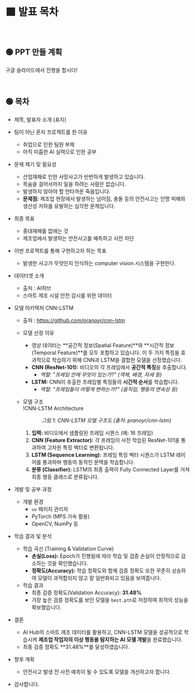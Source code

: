 # 🟩 발표 목차  

<br>

## 🟢 PPT 만들 계획  
구글 슬라이드에서 진행을 합시다!  

<br>

## 🟢 목차  
- 제목, 발표자 소개 (표지)  

- 팀이 아닌 혼자 프로젝트를 한 이유  
    - 취업으로 인한 팀원 부제  
    - 아직 미흡한 AI 실력으로 인한 공부  

- 문제 제기 및 필요성  
    - 산업재해로 인한 사망사고가 빈번하게 발생하고 있습니다.  
    - 목숨을 걸어서까지 일을 하려는 사람은 없습니다.  
    - 발생하지 않아야 할 안타까운 죽음입니다.  
    - **문제점:** 제조업 현장에서 발생하는 넘어짐, 충돌 등의 안전사고는 인명 피해와 생산성 저하를 유발하는 심각한 문제입니다.  

- 최종 목표  
    - 중대재해를 없애는 것  
    - 제조업에서 발생하는 안전사고를 예측하고 사전 차단  

- 이번 프로젝트를 통해 구현하고자 하는 목표  
    - 발생한 사고가 무엇인지 인식하는 computer vision 시스템을 구현한다.  

- 데이터셋 소개  
    - 출처 : AI허브  
    - 스마트 제조 시설 안전 감시를 위한 데이터  

- 모델 아키텍처 CNN-LSTM  
    - 출처 : https://github.com/pranoyr/cnn-lstm  
    - 모델 선정 이유  
        - 영상 데이터는 **공간적 정보(Spatial Feature)**와 **시간적 정보(Temporal Feature)**를 모두 포함하고 있습니다. 이 두 가지 특징을 효과적으로 학습하기 위해 CNN과 LSTM을 결합한 모델을 선정했습니다.  
        -   **CNN (ResNet-101):** 비디오의 각 프레임에서 **공간적 특징**을 추출합니다.  
            - *역할: "프레임 안에 무엇이 있는가?" (객체, 배경, 자세 등)*  
        -   **LSTM:** CNN이 추출한 프레임별 특징들의 **시간적 순서**를 학습합니다.  
            - *역할: "프레임들이 어떻게 변하는가?" (움직임, 행동의 연속성 등)*  

    - 모델 구조  
        !CNN-LSTM Architecture  
        *<p align="center">그림 1: CNN-LSTM 모델 구조도 (출처: pranoyr/cnn-lstm)</p>*  

        1.  **입력:** 비디오에서 샘플링된 프레임 시퀀스 (예: 16 프레임)  
        2.  **CNN (Feature Extractor):** 각 프레임이 사전 학습된 ResNet-101을 통과하여 고차원 특징 벡터로 변환됩니다.  
        3.  **LSTM (Sequence Learning):** 프레임 특징 벡터 시퀀스가 LSTM 레이어를 통과하며 행동의 동적인 문맥을 학습합니다.  
        4.  **분류 (Classifier):** LSTM의 최종 출력이 Fully Connected Layer를 거쳐 최종 행동 클래스로 분류됩니다.  

- 개발 및 공부 과정  
    - 개발 환경  
        - `uv` 패키지 관리자  
        - PyTorch (MPS 가속 활용)  
        - OpenCV, NumPy 등  

- 학습 결과 및 분석  
    - 학습 곡선 (Training & Validation Curve)  
        -   **손실(Loss):** Epoch가 진행됨에 따라 학습 및 검증 손실이 안정적으로 감소하는 것을 확인했습니다.  
        -   **정확도(Accuracy):** 학습 정확도와 함께 검증 정확도 또한 꾸준히 상승하여 모델이 과적합되지 않고 잘 일반화되고 있음을 보여줍니다.  
    - 학습 결과  
        - 최종 검증 정확도(Validation Accuracy): **31.48%**  
        - 가장 높은 검증 정확도를 보인 모델을 `best.pth`로 저장하여 최적의 성능을 확보했습니다.     

- 결론  
    - AI Hub의 스마트 제조 데이터를 활용하고, CNN-LSTM 모델을 성공적으로 학습시켜 **제조업 작업자의 이상 행동을 탐지하는 AI 모델 개발**을 완료했습니다.  
    - 최종 검증 정확도 **31.48%**를 달성하였습니다.  

- 향후 계획  
    - 안전사고 발생 전 사전 예측이 될 수 있도록 모델을 개선하고자 합니다.  


- 감사합니다.  